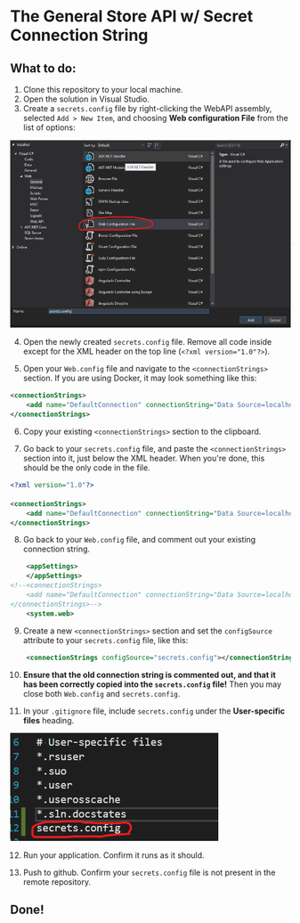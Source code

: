 # The General Store API w/ **Secret** Connection String

## What to do:

1. Clone this repository to your local machine.
2. Open the solution in Visual Studio.
3. Create a `secrets.config` file by right-clicking the WebAPI assembly, selected `Add > New Item`, and choosing **Web configuration File** from the list of options:

![Adding a web configuration file](assets/secrets-config-add.png)

4. Open the newly created `secrets.config` file. Remove all code inside except for the XML header on the top line (`<?xml version="1.0"?>`).

5. Open your `Web.config` file and navigate to the `<connectionStrings>` section. If you are using Docker, it may look something like this:

```xml
<connectionStrings>
	<add name="DefaultConnection" connectionString="Data Source=localhost;Initial Catalog=GeneralStoreDb_Docker;User ID=sa;Password=[YOUR_PASSWORD_GOES_HERE]" providerName="System.Data.SqlClient" />
</connectionStrings>
```

6. Copy your existing `<connectionStrings>` section to the clipboard.

7. Go back to your `secrets.config` file, and paste the `<connectionStrings>` section into it, just below the XML header. When you're done, this should be the only code in the file.

```xml
<?xml version="1.0"?>

<connectionStrings>
	<add name="DefaultConnection" connectionString="Data Source=localhost;Initial Catalog=GeneralStoreDb_Docker;User ID=sa;Password=[YOUR_PASSWORD_GOES_HERE]" providerName="System.Data.SqlClient" />
</connectionStrings>
```

8. Go back to your `Web.config` file, and comment out your existing connection string.

```xml
	<appSettings>
	</appSettings>
<!--<connectionStrings>
	<add name="DefaultConnection" connectionString="Data Source=localhost;Initial Catalog=GeneralStoreDb_Docker;User ID=sa;Password=[YOUR_PASSWORD_GOES_HERE]" providerName="System.Data.SqlClient" />
</connectionStrings>-->
	<system.web>
```

9. Create a new `<connectionStrings>` section and set the `configSource` attribute to your `secrets.config` file, like this:

```xml
	<connectionStrings configSource="secrets.config"></connectionStrings>
```

10. **Ensure that the old connection string is commented out, and that it has been correctly copied into the `secrets.config` file!** Then you may close both `Web.config` and `secrets.config`.

11. In your `.gitignore` file, include `secrets.config` under the **User-specific files** heading.

![Include the secrets.config file in your gitignore](assets/secrets-config-gitignore.png)

12. Run your application. Confirm it runs as it should.

13. Push to github. Confirm your `secrets.config` file is not present in the remote repository.

## **Done!**
